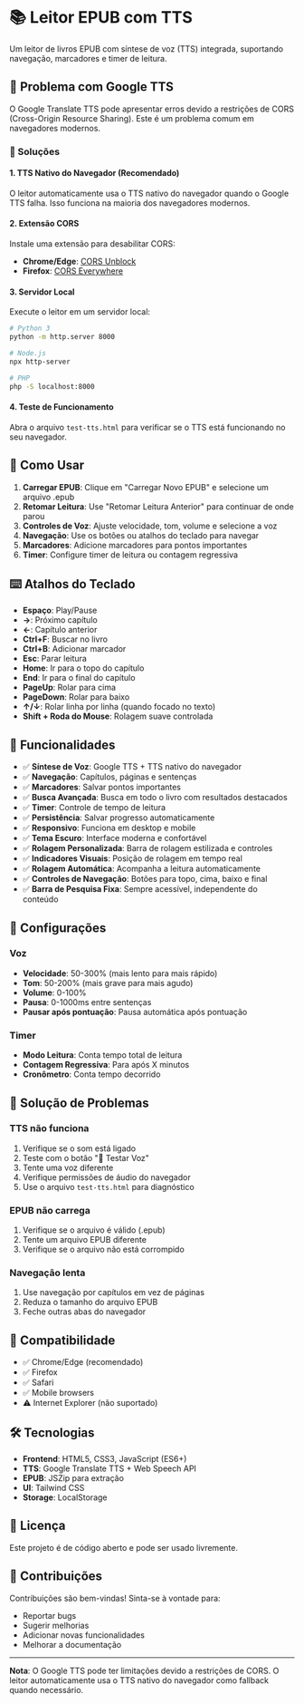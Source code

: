 # 📚 Leitor EPUB com TTS

Um leitor de livros EPUB com síntese de voz (TTS) integrada, suportando navegação, marcadores e timer de leitura.

## 🎤 Problema com Google TTS

O Google Translate TTS pode apresentar erros devido a restrições de CORS (Cross-Origin Resource Sharing). Este é um problema comum em navegadores modernos.

### 🔧 Soluções

#### 1. **TTS Nativo do Navegador (Recomendado)**
O leitor automaticamente usa o TTS nativo do navegador quando o Google TTS falha. Isso funciona na maioria dos navegadores modernos.

#### 2. **Extensão CORS**
Instale uma extensão para desabilitar CORS:
- **Chrome/Edge**: [CORS Unblock](https://chrome.google.com/webstore/detail/cors-unblock/lfhmikememgdcahcdlaciloancbhjino)
- **Firefox**: [CORS Everywhere](https://addons.mozilla.org/en-US/firefox/addon/cors-everywhere/)

#### 3. **Servidor Local**
Execute o leitor em um servidor local:
```bash
# Python 3
python -m http.server 8000

# Node.js
npx http-server

# PHP
php -S localhost:8000
```

#### 4. **Teste de Funcionamento**
Abra o arquivo `test-tts.html` para verificar se o TTS está funcionando no seu navegador.

## 🚀 Como Usar

1. **Carregar EPUB**: Clique em "Carregar Novo EPUB" e selecione um arquivo .epub
2. **Retomar Leitura**: Use "Retomar Leitura Anterior" para continuar de onde parou
3. **Controles de Voz**: Ajuste velocidade, tom, volume e selecione a voz
4. **Navegação**: Use os botões ou atalhos do teclado para navegar
5. **Marcadores**: Adicione marcadores para pontos importantes
6. **Timer**: Configure timer de leitura ou contagem regressiva

## ⌨️ Atalhos do Teclado

- **Espaço**: Play/Pause
- **→**: Próximo capítulo
- **←**: Capítulo anterior
- **Ctrl+F**: Buscar no livro
- **Ctrl+B**: Adicionar marcador
- **Esc**: Parar leitura
- **Home**: Ir para o topo do capítulo
- **End**: Ir para o final do capítulo
- **PageUp**: Rolar para cima
- **PageDown**: Rolar para baixo
- **↑/↓**: Rolar linha por linha (quando focado no texto)
- **Shift + Roda do Mouse**: Rolagem suave controlada

## 🎯 Funcionalidades

- ✅ **Síntese de Voz**: Google TTS + TTS nativo do navegador
- ✅ **Navegação**: Capítulos, páginas e sentenças
- ✅ **Marcadores**: Salvar pontos importantes
- ✅ **Busca Avançada**: Busca em todo o livro com resultados destacados
- ✅ **Timer**: Controle de tempo de leitura
- ✅ **Persistência**: Salvar progresso automaticamente
- ✅ **Responsivo**: Funciona em desktop e mobile
- ✅ **Tema Escuro**: Interface moderna e confortável
- ✅ **Rolagem Personalizada**: Barra de rolagem estilizada e controles
- ✅ **Indicadores Visuais**: Posição de rolagem em tempo real
- ✅ **Rolagem Automática**: Acompanha a leitura automaticamente
- ✅ **Controles de Navegação**: Botões para topo, cima, baixo e final
- ✅ **Barra de Pesquisa Fixa**: Sempre acessível, independente do conteúdo

## 🔧 Configurações

### Voz
- **Velocidade**: 50-300% (mais lento para mais rápido)
- **Tom**: 50-200% (mais grave para mais agudo)
- **Volume**: 0-100%
- **Pausa**: 0-1000ms entre sentenças
- **Pausar após pontuação**: Pausa automática após pontuação

### Timer
- **Modo Leitura**: Conta tempo total de leitura
- **Contagem Regressiva**: Para após X minutos
- **Cronômetro**: Conta tempo decorrido

## 🐛 Solução de Problemas

### TTS não funciona
1. Verifique se o som está ligado
2. Teste com o botão "🎤 Testar Voz"
3. Tente uma voz diferente
4. Verifique permissões de áudio do navegador
5. Use o arquivo `test-tts.html` para diagnóstico

### EPUB não carrega
1. Verifique se o arquivo é válido (.epub)
2. Tente um arquivo EPUB diferente
3. Verifique se o arquivo não está corrompido

### Navegação lenta
1. Use navegação por capítulos em vez de páginas
2. Reduza o tamanho do arquivo EPUB
3. Feche outras abas do navegador

## 📱 Compatibilidade

- ✅ Chrome/Edge (recomendado)
- ✅ Firefox
- ✅ Safari
- ✅ Mobile browsers
- ⚠️ Internet Explorer (não suportado)

## 🛠️ Tecnologias

- **Frontend**: HTML5, CSS3, JavaScript (ES6+)
- **TTS**: Google Translate TTS + Web Speech API
- **EPUB**: JSZip para extração
- **UI**: Tailwind CSS
- **Storage**: LocalStorage

## 📄 Licença

Este projeto é de código aberto e pode ser usado livremente.

## 🤝 Contribuições

Contribuições são bem-vindas! Sinta-se à vontade para:
- Reportar bugs
- Sugerir melhorias
- Adicionar novas funcionalidades
- Melhorar a documentação

---

**Nota**: O Google TTS pode ter limitações devido a restrições de CORS. O leitor automaticamente usa o TTS nativo do navegador como fallback quando necessário. 